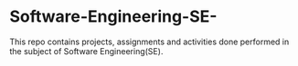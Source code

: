 # Software-Engineering-SE-
This repo contains projects, assignments and activities done performed in the subject of Software Engineering(SE).
